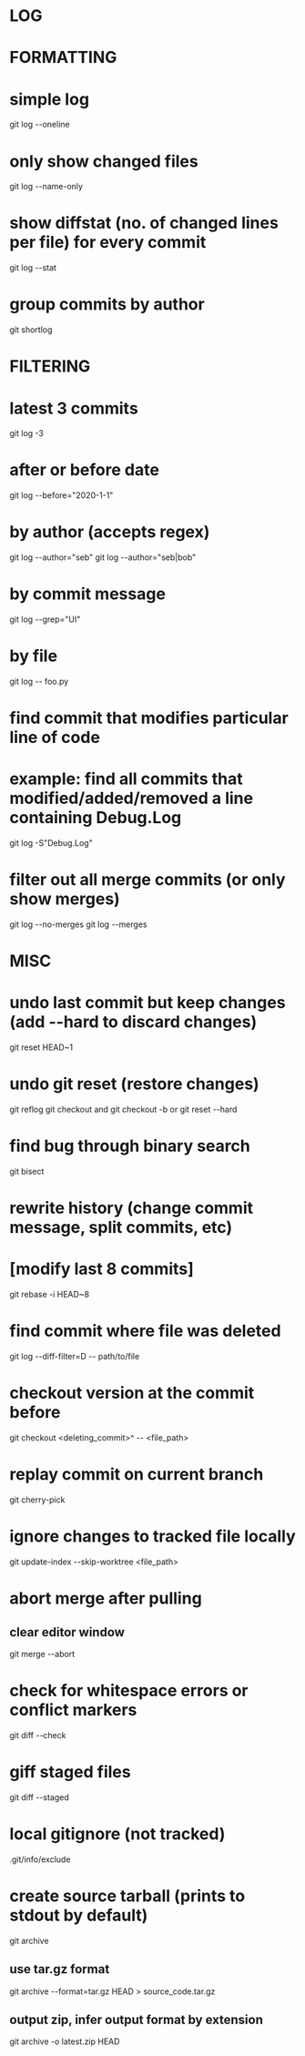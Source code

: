 # LOG
# FORMATTING
# simple log
git log --oneline

# only show changed files
git log --name-only

# show diffstat (no. of changed lines per file) for every commit
git log --stat

# group commits by author
git shortlog

# FILTERING
# latest 3 commits
git log -3

# after or before date
git log --before="2020-1-1"

# by author (accepts regex)
git log --author="seb"
git log --author="seb\|bob"

# by commit message
git log --grep="UI"

# by file
git log -- foo.py

# find commit that modifies particular line of code
# example: find all commits that modified/added/removed a line containing Debug.Log
git log -S"Debug.Log"

# filter out all merge commits (or only show merges)
git log --no-merges
git log --merges


# MISC
# undo last commit but keep changes (add --hard to discard changes)
git reset HEAD~1

# undo git reset (restore changes)
git reflog
git checkout <SHA>    and    git checkout -b <new branch name>
    or
git reset --hard <SHA>

# find bug through binary search
git bisect

# rewrite history (change commit message, split commits, etc)
# [modify last 8 commits]
git rebase -i HEAD~8

# find commit where file was deleted
git log --diff-filter=D -- path/to/file
# checkout version at the commit before
git checkout <deleting_commit>^ -- <file_path>

# replay commit on current branch
git cherry-pick <SHA>

# ignore changes to tracked file locally
git update-index --skip-worktree <file_path>

# abort merge after pulling
## clear editor window
git merge --abort

# check for whitespace errors or conflict markers
git diff --check
# giff staged files
git diff --staged

# local gitignore (not tracked)
.git/info/exclude

# create source tarball (prints to stdout by default)
git archive <revision>
## use tar.gz format
git archive --format=tar.gz HEAD > source_code.tar.gz
## output zip, infer output format by extension
git archive -o latest.zip HEAD
